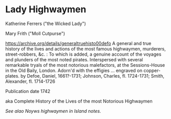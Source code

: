 # Lady Highwaymen

Katherine Ferrers ("the Wicked Lady")

Mary Frith ("Moll Cutpurse")

https://archive.org/details/generaltruehisto00defo
A general and true history of the lives and actions of the most famous highwaymen, murderers, street-robbers, &c. : To which is added, a genuine account of the voyages and plunders of the most noted pirates. Interspersed with several remarkable tryals of the most notorious malefactors, at the Sessions-House in the Old Baily, London. Adorn'd with the effigies ... engraved on copper-plates.
by Defoe, Daniel, 1661?-1731; Johnson, Charles, fl. 1724-1731; Smith, Alexander, fl. 1714-1726

Publication date 1742

aka Complete History of the Lives of the most Notorious Highwaymen

*See alao Noyws highwaymen in Island notes.*


